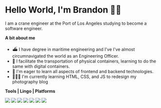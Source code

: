 # Hello World, I'm Brandon 👋🏿

I am a crane engineer at the Port of Los Angeles studying to become a software engineer. 

**A bit about me** 
- ⛴ I have degree in maritime engineering and I've I've almost circumnavigated the world as an Engineering Officer.
- 🐋 I facilitate the transportation of physical containers, learning to do the same with digital containers.
- 🌱 I'm eager to learn all aspects of frontend and backend technologies. 
- 👨🏿‍💻 I'm currently learning HTML, CSS, and JS to redesign my photography blog 

**Tools | Lingo | Platforms**

<img src="https://img.icons8.com/color/48/000000/python--v1.png"/> <img src="https://img.icons8.com/color/48/000000/html-5--v1.png"/>
<img src="https://img.icons8.com/color/48/000000/css3.png"/> <img src="https://img.icons8.com/color/48/000000/javascript--v1.png"/>
<img src="https://img.icons8.com/color/48/000000/linux--v1.png"/> <img src="https://img.icons8.com/color/48/000000/docker.png"/> <img src="https://img.icons8.com/color/48/000000/amazon-web-services.png"/>

<!--- 
BBtxt/BBtxt is a ✨ special ✨ repository because its `README.md` (this file) appears on your GitHub profile.
You can click the Preview link to take a look at your changes.
--->
